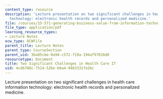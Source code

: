 ```yaml
---
content_type: resource
description: 'Lecture presentation on two significant challenges in health care information
  technology: electronic health records and personalized medicine.'
file: /courses/15-571-generating-business-value-from-information-technology-spring-2009/4cdb788c751452beb6a49463331fe26c_MIT15_571s09_lec09.pdf
file_type: application/pdf
learning_resource_types:
- Lecture Notes
ocw_type: OCWFile
parent_title: Lecture Notes
parent_type: CourseSection
parent_uid: 3ba85cbe-0a94-c572-f19a-194af97016d0
resourcetype: Document
title: Two Significant Challenges in Health Care IT
uid: 4cdb788c-7514-52be-b6a4-9463331fe26c
---
```

Lecture presentation on two significant challenges in health care information technology: electronic health records and personalized medicine.